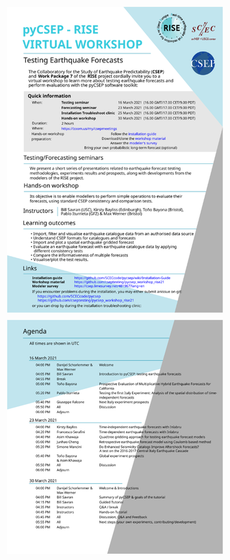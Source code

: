 

![](https://raw.githubusercontent.com/cseptesting/pycsep_workshop_rise21/main/organizational/invitation.svg)

![](https://raw.githubusercontent.com/cseptesting/pycsep_workshop_rise21/main/organizational/agenda.svg)





